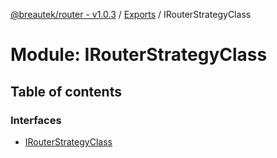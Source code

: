 [@breautek/router - v1.0.3](../README.md) / [Exports](../modules.md) / IRouterStrategyClass

# Module: IRouterStrategyClass

## Table of contents

### Interfaces

- [IRouterStrategyClass](../interfaces/IRouterStrategyClass.IRouterStrategyClass-1.md)
